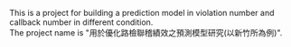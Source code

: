 This is a project for building a prediction model in violation number and callback number in different condition.  
The project name is "用於優化路檢聯稽績效之預測模型研究(以新竹所為例)".
